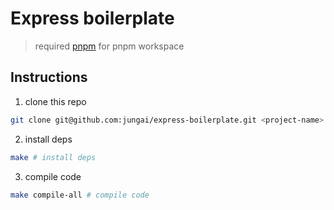 # Express boilerplate

> required [pnpm](https://pnpm.io) for pnpm workspace

## Instructions

1. clone this repo

```bash
git clone git@github.com:jungai/express-boilerplate.git <project-name>
```

2. install deps

```bash
make # install deps
```

3. compile code

```bash
make compile-all # compile code
```